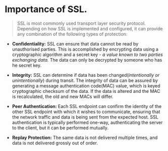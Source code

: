# Importance of SSL.
> SSL is most commonly used transport layer security protocol. Depending on how SSL is implemented and configured, it can provide any combination of the following types of protection:

- **Confidentiality:** SSL can ensure that data cannot be read by unauthorised parties. This is accomplished by encrypting data using a cryptographic algorithm and a secret key - _a value known to two parties exchanging data._ The data can only be decrypted by someone who has he secret key.

- **Integrity:** SSL can determine if data has been changed(_intentionally or unintentionally_) during transit. The integrity of data can be assured by generating a message authentication code(MAC) value, which is keyed cryptographic checksum of the data. If the data is altered and the MAC is recalculated, the old and new MACs will differ.

- **Peer Authentication:** Each SSL endpoint can confirm the identity of the other SSL endpoint with which it wishes to communicate, ensuring that the network traffic and data is being sent from the expected host. SSL authentication is typically performed one-way, authenticating the server to the client, but it can be performed mutually.

- **Replay Protection:** The same data is not delivered multiple times, and data is not delivered grossly out of order.
